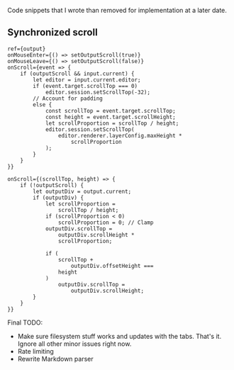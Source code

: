 Code snippets that I wrote than removed for implementation at a later date.

## Synchronized scroll

```
ref={output}
onMouseEnter={() => setOutputScroll(true)}
onMouseLeave={() => setOutputScroll(false)}
onScroll={event => {
    if (outputScroll && input.current) {
        let editor = input.current.editor;
        if (event.target.scrollTop === 0)
            editor.session.setScrollTop(-32);
        // Account for padding
        else {
            const scrollTop = event.target.scrollTop;
            const height = event.target.scrollHeight;
            let scrollProportion = scrollTop / height;
            editor.session.setScrollTop(
                editor.renderer.layerConfig.maxHeight *
                    scrollProportion
            );
        }
    }
}}
```

```
onScroll={(scrollTop, height) => {
    if (!outputScroll) {
        let outputDiv = output.current;
        if (outputDiv) {
            let scrollProportion =
                scrollTop / height;
            if (scrollProportion < 0)
                scrollProportion = 0; // Clamp
            outputDiv.scrollTop =
                outputDiv.scrollHeight *
                scrollProportion;

            if (
                scrollTop +
                    outputDiv.offsetHeight ===
                height
            )
                outputDiv.scrollTop =
                    outputDiv.scrollHeight;
        }
    }
}}
```

Final TODO:

* Make sure filesystem stuff works and updates with the tabs. That's it. Ignore all other minor issues right now.
* Rate limiting
* Rewrite Markdown parser